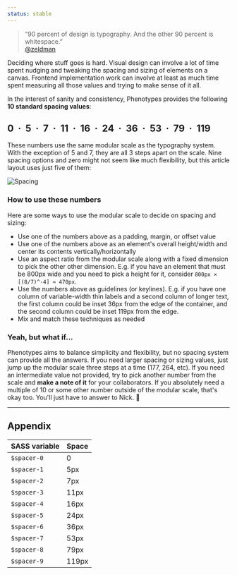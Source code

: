 ```yaml
---
status: stable
---
```


> “90 percent of design is typography. And the other 90 percent is whitespace.” <br>[@zeldman](https://twitter.com/zeldman/status/679727437198929921)

Deciding where stuff goes is hard. Visual design can involve a lot of time spent nudging and tweaking the spacing and sizing of elements on a canvas. Frontend implementation work can involve at least as much time spent measuring all those values and trying to make sense of it all.

In the interest of sanity and consistency, Phenotypes provides the following **10 standard spacing values**:

## 0 &nbsp;·&nbsp; 5 &nbsp;·&nbsp; 7 &nbsp;·&nbsp; 11 &nbsp;·&nbsp; 16 &nbsp;·&nbsp; 24 &nbsp;·&nbsp; 36 &nbsp;·&nbsp; 53 &nbsp;·&nbsp; 79 &nbsp;·&nbsp; 119

These numbers use the same modular scale as the typography system. With the exception of 5 and 7, they are all 3 steps apart on the scale. Nine spacing options and zero might not seem like much flexibility, but this article layout uses just five of them:

![Spacing](/img/guides/spacing.png)

### How to use these numbers

Here are some ways to use the modular scale to decide on spacing and sizing:

* Use one of the numbers above as a padding, margin, or offset value
* Use one of the numbers above as an element's overall height/width and center its contents vertically/horizontally
* Use an aspect ratio from the modular scale along with a fixed dimension to pick the other other dimension. E.g. if you have an element that must be 800px wide and you need to pick a height for it, consider `800px × [(8/7)^-4] ≈ 470px`.
* Use the numbers above as guidelines (or keylines). E.g. if you have one column of variable-width thin labels and a second column of longer text, the first column could be inset 36px from the edge of the container, and the second column could be inset 119px from the edge.
* Mix and match these techniques as needed

### Yeah, but what if...

Phenotypes aims to balance simplicity and flexibility, but no spacing system can provide all the answers. If you need larger spacing or sizing values, just jump up the modular scale three steps at a time (177, 264, etc). If you need an intermediate value not provided, try to pick another number from the scale and **make a note of it** for your collaborators. If you absolutely need a multiple of 10 or some other number outside of the modular scale, that's okay too. You'll just have to answer to Nick. 🔔

---

## Appendix

| SASS variable | Space |
| -------- | ----- |
| `$spacer-0` | 0 |
| `$spacer-1` | 5px |
| `$spacer-2` | 7px |
| `$spacer-3` | 11px |
| `$spacer-4` | 16px |
| `$spacer-5` | 24px |
| `$spacer-6` | 36px |
| `$spacer-7` | 53px |
| `$spacer-8` | 79px |
| `$spacer-9` | 119px |
